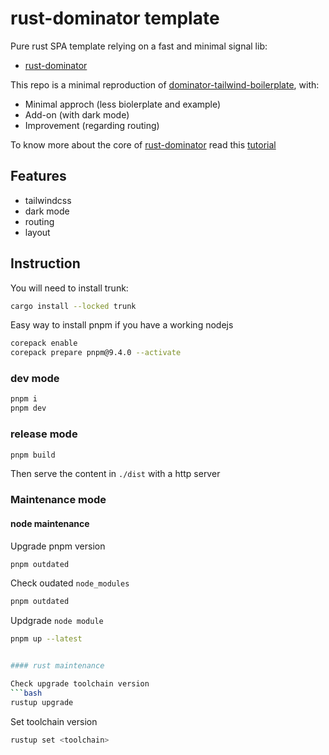# rust-dominator template

Pure rust SPA template relying on a fast and minimal signal lib:

* [rust-dominator](https://github.com/Pauan/rust-dominator)

This repo is a minimal reproduction of [dominator-tailwind-boilerplate](https://github.com/dakom/dominator-tailwind-boilerplate), with:

* Minimal approch (less biolerplate and example)
* Add-on (with dark mode)
* Improvement (regarding routing)

To know more about the core of [rust-dominator](https://github.com/Pauan/rust-dominator) read this [tutorial](https://docs.rs/futures-signals/0.3.32/futures_signals/tutorial/index.html)

## Features

* tailwindcss
* dark mode
* routing
* layout

## Instruction

You will need to install trunk:

```sh
cargo install --locked trunk
```

Easy way to install pnpm if you have a working nodejs

```sh
corepack enable
corepack prepare pnpm@9.4.0 --activate
```

### dev mode

```sh
pnpm i
pnpm dev
```

### release mode

```sh
pnpm build
```

Then serve the content in `./dist` with a http server


### Maintenance mode

#### node maintenance

Upgrade pnpm version
```bash
pnpm outdated
```

Check oudated `node_modules`
```bash
pnpm outdated
```

Updgrade `node module`
```bash
pnpm up --latest


#### rust maintenance

Check upgrade toolchain version
```bash
rustup upgrade
```

Set toolchain version
```bash
rustup set <toolchain>
```

